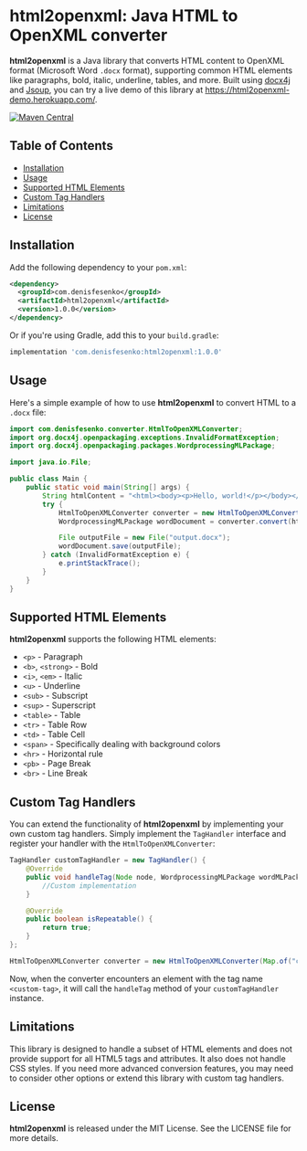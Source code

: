 # html2openxml: Java HTML to OpenXML converter

**html2openxml** is a Java library that converts HTML content to OpenXML format (Microsoft Word `.docx` format), supporting common HTML elements like paragraphs, bold, italic, underline, tables, and more. Built using [docx4j](https://www.docx4java.org/) and [Jsoup](https://jsoup.org/), you can try a live demo of this library at https://html2openxml-demo.herokuapp.com/.

[![Maven Central](https://maven-badges.herokuapp.com/maven-central/com.denisfesenko/html2openxml/badge.svg)](https://maven-badges.herokuapp.com/maven-central/com.denisfesenko/html2openxml)
## Table of Contents
- [Installation](#installation)
- [Usage](#usage)
- [Supported HTML Elements](#supported-html-elements)
- [Custom Tag Handlers](#custom-tag-handlers)
- [Limitations](#limitations)
- [License](#license)

## Installation
Add the following dependency to your `pom.xml`:
```xml
<dependency>
  <groupId>com.denisfesenko</groupId>
  <artifactId>html2openxml</artifactId>
  <version>1.0.0</version>
</dependency>
```
Or if you're using Gradle, add this to your `build.gradle`:
```groovy
implementation 'com.denisfesenko:html2openxml:1.0.0'
```

## Usage
Here's a simple example of how to use **html2openxml** to convert HTML to a `.docx` file:
```java
import com.denisfesenko.converter.HtmlToOpenXMLConverter;
import org.docx4j.openpackaging.exceptions.InvalidFormatException;
import org.docx4j.openpackaging.packages.WordprocessingMLPackage;

import java.io.File;

public class Main {
    public static void main(String[] args) {
        String htmlContent = "<html><body><p>Hello, world!</p></body></html>";
        try {
            HtmlToOpenXMLConverter converter = new HtmlToOpenXMLConverter();
            WordprocessingMLPackage wordDocument = converter.convert(htmlContent);

            File outputFile = new File("output.docx");
            wordDocument.save(outputFile);
        } catch (InvalidFormatException e) {
            e.printStackTrace();
        }
    }
}
```

## Supported HTML Elements
**html2openxml** supports the following HTML elements:
- `<p>` - Paragraph
- `<b>`, `<strong>` - Bold
- `<i>`, `<em>` - Italic
- `<u>` - Underline
- `<sub>` - Subscript
- `<sup>` - Superscript
- `<table>` - Table
- `<tr>` - Table Row
- `<td>` - Table Cell
- `<span>` - Specifically dealing with background colors
- `<hr>` - Horizontal rule
- `<pb>` - Page Break
- `<br>` - Line Break

## Custom Tag Handlers
You can extend the functionality of **html2openxml** by implementing your own custom tag handlers. Simply implement the `TagHandler` interface and register your handler with the `HtmlToOpenXMLConverter`:
```java
TagHandler customTagHandler = new TagHandler() {
    @Override
    public void handleTag(Node node, WordprocessingMLPackage wordMLPackage) {
        //Custom implementation
    }

    @Override
    public boolean isRepeatable() {
        return true;
    }
};

HtmlToOpenXMLConverter converter = new HtmlToOpenXMLConverter(Map.of("custom-tag", customTagHandler));
```
Now, when the converter encounters an element with the tag name `<custom-tag>`, it will call the `handleTag` method of your `customTagHandler` instance.

## Limitations
This library is designed to handle a subset of HTML elements and does not provide support for all HTML5 tags and attributes. It also does not handle CSS styles. If you need more advanced conversion features, you may need to consider other options or extend this library with custom tag handlers.

## License
**html2openxml** is released under the MIT License. See the LICENSE file for more details.